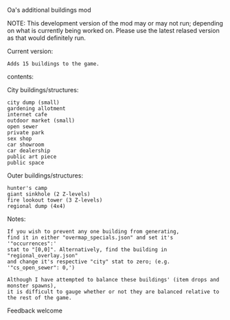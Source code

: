 Oa's additional buildings mod

NOTE: This development version of the mod may or may not run; depending on what is currently being worked on.
Please use the latest relased version as that would definitely run.


Current version:

    Adds 15 buildings to the game.

contents:

City buildings/structures:
    
    city dump (small)
    gardening allotment
    internet cafe
    outdoor market (small)
    open sewer
    private park
    sex shop
    car showroom
    car dealership
    public art piece
    public space
		
Outer buildings/structures:
    
    hunter's camp
    giant sinkhole (2 Z-levels)
    fire lookout tower (3 Z-levels)
    regional dump (4x4)

Notes: 

    If you wish to prevent any one building from generating,
    find it in either "overmap_specials.json" and set it's '"occurrences":'
    stat to "[0,0]". Alternatively, find the building in "regional_overlay.json"
    and change it's respective "city" stat to zero; (e.g. '"cs_open_sewer": 0,')
		
    Although I have attempted to balance these buildings' (item drops and monster spawns),
    it is difficult to gauge whether or not they are balanced relative to the rest of the game.
		
Feedback welcome
